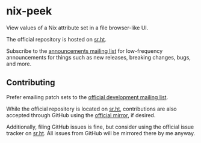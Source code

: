 # nix-peek

View values of a Nix attribute set in a file browser-like UI.

The official repository is hosted on
[sr.ht](https://git.sr.ht/~watersucks/nix-peek).

Subscribe to the
[announcements mailing list](mailto:~watersucks/nix-peek-announce@lists.sr.ht)
for low-frequency announcements for things such as new releases, breaking
changes, bugs, and more.

## Contributing

Prefer emailing patch sets to the
[official development mailing list](mailto:~watersucks/nix-peek-devel@lists.sr.ht).

While the official repository is located on
[sr.ht](https://git.sr.ht/~watersucks/nix-peek), contributions are also accepted
through GitHub using the
[official mirror](https://github.com/water-sucks/nix-peek), if desired.

Additionally, filing GitHub issues is fine, but consider using the official
issue tracker on [sr.ht](https://todo.sr.ht/~watersucks/nix-peek). All issues
from GitHub will be mirrored there by me anyway.
